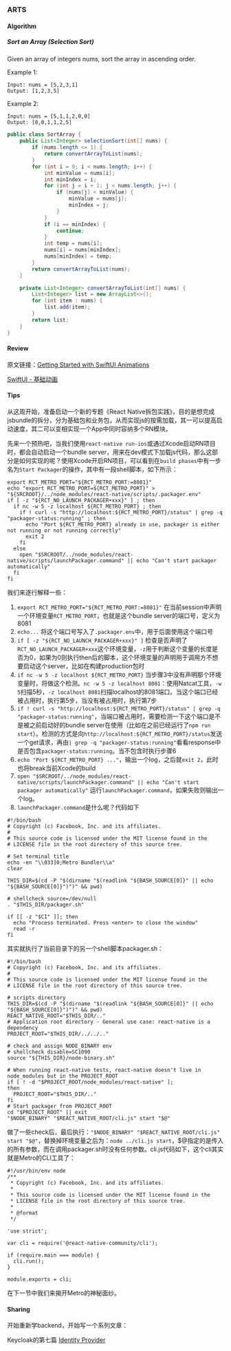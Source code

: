 ### ARTS

#### Algorithm
##### Sort an Array (Selection Sort)
Given an array of integers nums, sort the array in ascending order.

Example 1:
```
Input: nums = [5,2,3,1]
Output: [1,2,3,5]
```
Example 2:
```
Input: nums = [5,1,1,2,0,0]
Output: [0,0,1,1,2,5]
```

```java
public class SortArray {
    public List<Integer> selectionSort(int[] nums) {
        if (nums.length <= 1) {
            return convertArrayToList(nums);
        }
        for (int i = 0; i < nums.length; i++) {
            int minValue = nums[i];
            int minIndex = i;
            for (int j = i + 1; j < nums.length; j++) {
                if (nums[j] < minValue) {
                    minValue = nums[j];
                    minIndex = j;
                }
            }
            if (i == minIndex) {
                continue;
            }
            int temp = nums[i];
            nums[i] = nums[minIndex];
            nums[minIndex] = temp;
        }
        return convertArrayToList(nums);
    }

    private List<Integer> convertArrayToList(int[] nums) {
        List<Integer> list = new ArrayList<>();
        for (int item : nums) {
            list.add(item);
        }
        return list;
    }
}
```

#### Review

原文链接：[Getting Started with SwiftUI Animations](https://www.raywenderlich.com/5815412-getting-started-with-swiftui-animations)

[SwiftUI - 基础动画](https://www.jianshu.com/p/d200e7295cfc)

#### Tips

从这周开始，准备启动一个新的专题《React Native拆包实践》，目的是想完成jsbundle的拆分，分为基础包和业务包，从而实现js的按需加载，其一可以提高启动速度，其二可以变相实现一个App中同时容纳多个RN模块。

先来一个预热吧，当我们使用`react-native run-ios`或通过Xcode启动RN项目时，都会自动启动一个bundle server，用来在dev模式下加载js代码，那么这部分是如何实现的呢？使用Xcode开启RN项目，可以看到在`build phases`中有一步名为`Start Packager`的操作，其中有一段shell脚本，如下所示：

```shell
export RCT_METRO_PORT="${RCT_METRO_PORT:=8081}"
echo "export RCT_METRO_PORT=${RCT_METRO_PORT}" > "${SRCROOT}/../node_modules/react-native/scripts/.packager.env"
if [ -z "${RCT_NO_LAUNCH_PACKAGER+xxx}" ] ; then
  if nc -w 5 -z localhost ${RCT_METRO_PORT} ; then
    if ! curl -s "http://localhost:${RCT_METRO_PORT}/status" | grep -q "packager-status:running" ; then
      echo "Port ${RCT_METRO_PORT} already in use, packager is either not running or not running correctly"
      exit 2
    fi
  else
    open "$SRCROOT/../node_modules/react-native/scripts/launchPackager.command" || echo "Can't start packager automatically"
  fi
fi
```

我们来逐行解释一些：
1. `export RCT_METRO_PORT="${RCT_METRO_PORT:=8081}"` 在当前session中声明一个环境变量`RCT_METRO_PORT`，也就是这个bundle server的端口号，定义为8081
2. `echo...` 将这个端口号写入了`.packager.env`中，用于后面使用这个端口号
3. `if [ -z "${RCT_NO_LAUNCH_PACKAGER+xxx}" ]` 检查是否声明了`RCT_NO_LAUNCH_PACKAGER+xxx`这个环境变量，`-z`用于判断这个变量的长度是否为0，如果为0则执行then后的脚本，这个环境变量的声明用于调用方不想要启动这个server，比如在构建production包时
4. `if nc -w 5 -z localhost ${RCT_METRO_PORT}` 当步骤3中没有声明那个环境变量时，将做这个检测。`nc -w 5 -z localhost 8081`：使用Natcat工具，`-w 5`扫描5秒，`-z localhost 8081`扫描localhost的8081端口。当这个端口已经被占用时，执行第5步，当没有被占用时，执行第7步
5. `if ! curl -s "http://localhost:${RCT_METRO_PORT}/status" | grep -q "packager-status:running"`，当端口被占用时，需要检测一下这个端口是不是被之前启动好的bundle server在使用（比如在之前已经运行了`npm run start`）。检测的方式是向`http://localhost:${RCT_METRO_PORT}/status`发送一个get请求，再由`| grep -q "packager-status:running"`看看response中是否包含`packager-status:running`。当不包含时执行步骤6
6. `echo "Port ${RCT_METRO_PORT} ..."`，输出一个log，之后就`exit 2`，此时也将break当前Xcode的build
7. `open "$SRCROOT/../node_modules/react-native/scripts/launchPackager.command" || echo "Can't start packager automatically"` 运行`launchPackager.command`，如果失败则输出一个log。
8. `launchPackager.command`是什么呢？代码如下
```shell
#!/bin/bash
# Copyright (c) Facebook, Inc. and its affiliates.
#
# This source code is licensed under the MIT license found in the
# LICENSE file in the root directory of this source tree.

# Set terminal title
echo -en "\\033]0;Metro Bundler\\a"
clear

THIS_DIR=$(cd -P "$(dirname "$(readlink "${BASH_SOURCE[0]}" || echo "${BASH_SOURCE[0]}")")" && pwd)

# shellcheck source=/dev/null
. "$THIS_DIR/packager.sh"

if [[ -z "$CI" ]]; then
  echo "Process terminated. Press <enter> to close the window"
  read -r
fi
```
其实就执行了当前目录下的另一个shell脚本packager.sh：
```shell
#!/bin/bash
# Copyright (c) Facebook, Inc. and its affiliates.
#
# This source code is licensed under the MIT license found in the
# LICENSE file in the root directory of this source tree.

# scripts directory
THIS_DIR=$(cd -P "$(dirname "$(readlink "${BASH_SOURCE[0]}" || echo "${BASH_SOURCE[0]}")")" && pwd)
REACT_NATIVE_ROOT="$THIS_DIR/.."
# Application root directory - General use case: react-native is a dependency
PROJECT_ROOT="$THIS_DIR/../../.."

# check and assign NODE_BINARY env
# shellcheck disable=SC1090
source "${THIS_DIR}/node-binary.sh"

# When running react-native tests, react-native doesn't live in node_modules but in the PROJECT_ROOT
if [ ! -d "$PROJECT_ROOT/node_modules/react-native" ];
then
  PROJECT_ROOT="$THIS_DIR/.."
fi
# Start packager from PROJECT_ROOT
cd "$PROJECT_ROOT" || exit
"$NODE_BINARY" "$REACT_NATIVE_ROOT/cli.js" start "$@"

```
做了一些check后，最后执行：`"$NODE_BINARY" "$REACT_NATIVE_ROOT/cli.js" start "$@"`，替换掉环境变量之后为：`node ../cli.js start`，$@指定的是传入的所有参数，而在调用packager.sh时没有任何参数。cli.js代码如下，这个cli其实就是Metro的CLI工具了：
```shell
#!/usr/bin/env node
/**
 * Copyright (c) Facebook, Inc. and its affiliates.
 *
 * This source code is licensed under the MIT license found in the
 * LICENSE file in the root directory of this source tree.
 *
 * @format
 */

'use strict';

var cli = require('@react-native-community/cli');

if (require.main === module) {
  cli.run();
}

module.exports = cli;
```

在下一节中我们来揭开Metro的神秘面纱。

#### Sharing

开始重新学backend，开始写一个系列文章：

Keycloak的第七篇 [Identity Provider](https://www.jianshu.com/p/069ce3f1147f)